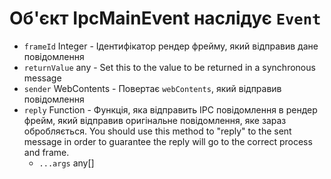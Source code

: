 # Об'єкт IpcMainEvent наслідує `Event`

* `frameId` Integer - Ідентифікатор рендер фрейму, який відправив дане повідомлення
* `returnValue` any - Set this to the value to be returned in a synchronous message
* `sender` WebContents - Повертає `webContents`, який відправив повідомлення
* `reply` Function - Функція, яка відправить IPC повідомлення в рендер фрейм, який відправив оригінальне повідомлення, яке зараз обробляється.  You should use this method to "reply" to the sent message in order to guarantee the reply will go to the correct process and frame.
  * `...args` any[]
